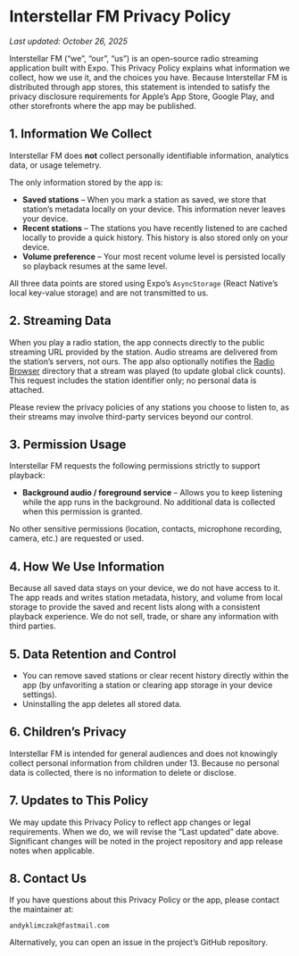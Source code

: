 # Interstellar FM Privacy Policy

_Last updated: October 26, 2025_

Interstellar FM (“we”, “our”, “us”) is an open-source radio streaming application built with Expo. This Privacy Policy explains what information we collect, how we use it, and the choices you have. Because Interstellar FM is distributed through app stores, this statement is intended to satisfy the privacy disclosure requirements for Apple’s App Store, Google Play, and other storefronts where the app may be published.

## 1. Information We Collect

Interstellar FM does **not** collect personally identifiable information, analytics data, or usage telemetry.

The only information stored by the app is:

- **Saved stations** – When you mark a station as saved, we store that station’s metadata locally on your device. This information never leaves your device.
- **Recent stations** – The stations you have recently listened to are cached locally to provide a quick history. This history is also stored only on your device.
- **Volume preference** – Your most recent volume level is persisted locally so playback resumes at the same level.

All three data points are stored using Expo’s `AsyncStorage` (React Native’s local key-value storage) and are not transmitted to us.

## 2. Streaming Data

When you play a radio station, the app connects directly to the public streaming URL provided by the station. Audio streams are delivered from the station’s servers, not ours. The app also optionally notifies the [Radio Browser](https://api.radio-browser.info/) directory that a stream was played (to update global click counts). This request includes the station identifier only; no personal data is attached.

Please review the privacy policies of any stations you choose to listen to, as their streams may involve third-party services beyond our control.

## 3. Permission Usage

Interstellar FM requests the following permissions strictly to support playback:

- **Background audio / foreground service** – Allows you to keep listening while the app runs in the background. No additional data is collected when this permission is granted.

No other sensitive permissions (location, contacts, microphone recording, camera, etc.) are requested or used.

## 4. How We Use Information

Because all saved data stays on your device, we do not have access to it. The app reads and writes station metadata, history, and volume from local storage to provide the saved and recent lists along with a consistent playback experience. We do not sell, trade, or share any information with third parties.

## 5. Data Retention and Control

- You can remove saved stations or clear recent history directly within the app (by unfavoriting a station or clearing app storage in your device settings).
- Uninstalling the app deletes all stored data.

## 6. Children’s Privacy

Interstellar FM is intended for general audiences and does not knowingly collect personal information from children under 13. Because no personal data is collected, there is no information to delete or disclose.

## 7. Updates to This Policy

We may update this Privacy Policy to reflect app changes or legal requirements. When we do, we will revise the “Last updated” date above. Significant changes will be noted in the project repository and app release notes when applicable.

## 8. Contact Us

If you have questions about this Privacy Policy or the app, please contact the maintainer at:

`andyklimczak@fastmail.com`

Alternatively, you can open an issue in the project’s GitHub repository.
